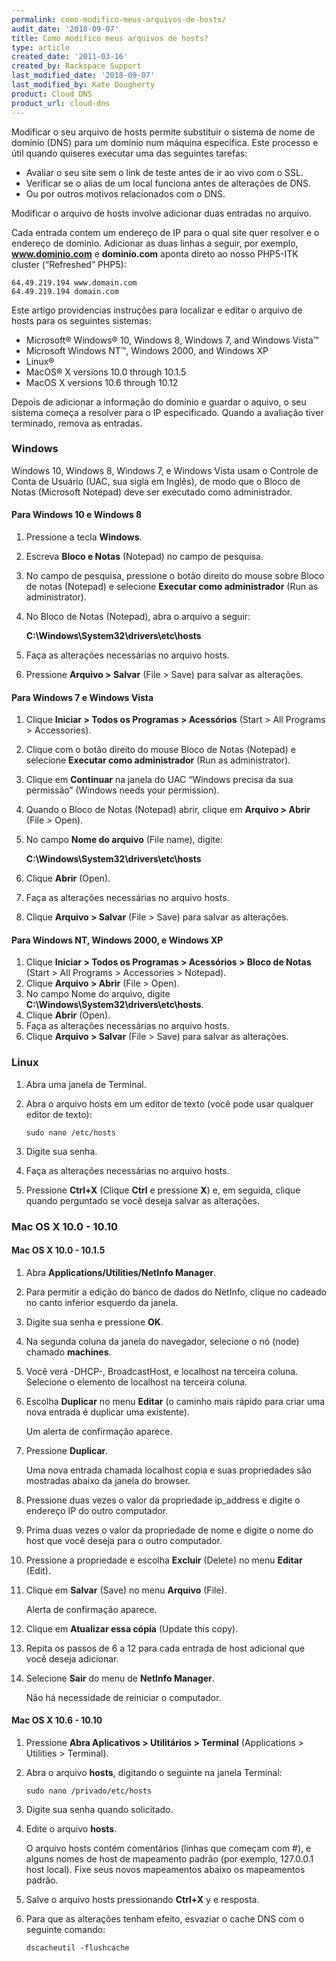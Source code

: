 ```yaml
---
permalink: como-modifico-meus-arquivos-de-hosts/
audit_date: '2018-09-07'
title: Como modifico meus arquivos de hosts?
type: article
created_date: '2011-03-16'
created_by: Rackspace Support
last_modified_date: '2018-09-07'
last_modified_by: Kate Dougherty
product: Cloud DNS
product_url: cloud-dns
---
```


Modificar o seu arquivo de hosts permite substituir o sistema de nome de
domínio (DNS) para um domínio num máquina especifica. Este processo e útil
quando quiseres executar uma das seguintes tarefas:

- Avaliar o seu site sem o link de teste antes de ir ao vivo com o SSL.
- Verificar se o alias de um local funciona antes de alterações de DNS.
- Ou por outros motivos relacionados com o DNS.

Modificar o arquivo de hosts involve adicionar duas entradas no arquivo.

Cada entrada contem um endereço de IP para o qual site quer resolver e o
endereço de domínio. Adicionar as duas linhas a seguir, por exemplo,
**www.dominio.com** e **dominio.com** aponta direto ao nosso PHP5-ITK cluster
(“Refreshed” PHP5):

    64.49.219.194 www.domain.com
    64.49.219.194 domain.com

Este artigo providencias instruções para localizar e editar o arquivo de hosts
para os seguintes sistemas:

- Microsoft&reg; Windows&reg; 10, Windows 8, Windows 7, and Windows
  Vista&trade;
- Microsoft Windows NT&trade;, Windows 2000, and Windows XP
- Linux&reg;
- MacOS&reg; X versions 10.0 through 10.1.5
- MacOS X versions 10.6 through 10.12

Depois de adicionar a informação do domínio e guardar o aquivo, o seu sistema
começa a resolver para o IP especificado. Quando a avaliação tiver terminado,
remova as entradas.

### Windows

Windows 10, Windows 8, Windows 7, e Windows Vista usam o Controle de Conta de
Usuário (UAC, sua sigla em Inglês), de modo que o Bloco de Notas (Microsoft
Notepad) deve ser executado como administrador.

#### Para Windows 10 e Windows 8

<NEED INTRO HERE>

1. Pressione a tecla **Windows**.
2. Escreva **Bloco e Notas** (Notepad) no campo de pesquisa.
3. No campo de pesquisa, pressione o botão direito do mouse sobre Bloco de
   notas (Notepad) e selecione **Executar como administrador** (Run as
   administrator).
4. No Bloco de Notas (Notepad), abra o arquivo a seguir:

    **C:\Windows\System32\drivers\etc\hosts**
5. Faça as alterações necessárias no arquivo hosts.
6. Pressione **Arquivo > Salvar** (File > Save) para salvar as alterações.

#### Para Windows 7 e Windows Vista

<NEED INTRO HERE>

1. Clique **Iniciar > Todos os Programas > Acessórios**
   (Start > All Programs > Accessories).
2. Clique com o botão direito do mouse Bloco de Notas (Notepad) e selecione
   **Executar como administrador** (Run as administrator).
3. Clique em **Continuar** na janela do UAC “Windows precisa da sua permissão”
   (Windows needs your permission).
4. Quando o Bloco de Notas (Notepad) abrir, clique em **Arquivo > Abrir**
   (File > Open).
5. No campo **Nome do arquivo** (File name), digite:

    **C:\Windows\System32\drivers\etc\hosts**
6. Clique **Abrir** (Open).
7. Faça as alterações necessárias no arquivo hosts.
8. Clique **Arquivo > Salvar** (File > Save) para salvar as alterações.

#### Para Windows NT, Windows 2000, e Windows XP

<NEED INTRO HERE>

1. Clique **Iniciar > Todos os Programas > Acessórios > Bloco de Notas**
   (Start > All Programs > Accessories > Notepad).
2. Clique **Arquivo > Abrir** (File > Open).
3. No campo Nome do arquivo, digite **C:\Windows\System32\drivers\etc\hosts**.
4. Clique **Abrir** (Open).
5. Faça as alterações necessárias no arquivo hosts.
6. Clique **Arquivo > Salvar** (File > Save) para salvar as alterações.

### Linux

<NEED INTRO HERE>

1. Abra uma janela de Terminal.
2. Abra o arquivo hosts em um editor de texto (você pode usar qualquer editor
   de texto):

       sudo nano /etc/hosts
3. Digite sua senha.
4. Faça as alterações necessárias no arquivo hosts.
5. Pressione **Ctrl+X** (Clique **Ctrl** e pressione **X**) e, em seguida,
   clique quando perguntado se você deseja salvar as alterações.

### Mac OS X 10.0 - 10.10

<NEED INTRO HERE>

#### Mac OS X 10.0 - 10.1.5

<NEED INTRO HERE>

1. Abra **Applications/Utilities/NetInfo Manager**.
2. Para permitir a edição do banco de dados do NetInfo, clique no cadeado no
   canto inferior esquerdo da janela.
3. Digite sua senha e pressione **OK**.
4. Na segunda coluna da janela do navegador, selecione o nó (node) chamado
   **machines**.
5. Você verá -DHCP-, BroadcastHost, e localhost na terceira coluna. Selecione
   o elemento de localhost na terceira coluna.
6. Escolha **Duplicar** no menu **Editar** (o caminho mais rápido para criar
   uma nova entrada é duplicar uma existente).

    Um alerta de confirmação aparece.
7. Pressione **Duplicar**.

    Uma nova entrada chamada localhost copia e suas propriedades são mostradas
    abaixo da janela do browser.
8. Pressione duas vezes o valor da propriedade ip_address e digite o endereço
   IP do outro computador.
9. Prima duas vezes o valor da propriedade de nome e digite o nome do host que
    você deseja para o outro computador.
10. Pressione a propriedade e escolha **Excluir** (Delete) no menu **Editar**
    (Edit).
11. Clique em **Salvar** (Save) no menu **Arquivo** (File).

     Alerta de confirmação aparece.
12. Clique em **Atualizar essa cópia** (Update this copy).
13. Repita os passos de 6 a 12 para cada entrada de host adicional que você
    deseja adicionar.
14. Selecione **Sair** do menu de **NetInfo Manager**.

     Não há necessidade de reiniciar o computador.

#### Mac OS X 10.6 - 10.10

<NEED INTRO HERE>

1. Pressione **Abra Aplicativos > Utilitários > Terminal**
   (Applications > Utilities > Terminal).
2. Abra o arquivo **hosts**, digitando o seguinte na janela Terminal:

       sudo nano /privado/etc/hosts

3. Digite sua senha quando solicitado.
4. Edite o arquivo **hosts**.

    O arquivo hosts contém comentários (linhas que começam com #), e alguns
    nomes de host de mapeamento padrão (por exemplo, 127.0.0.1 host local).
    Fixe seus novos mapeamentos abaixo os mapeamentos padrão.

5. Salve o arquivo hosts pressionando **Ctrl+X** y e resposta.
6. Para que as alterações tenham efeito, esvaziar o cache DNS com o seguinte
   comando:

       dscacheutil -flushcache
